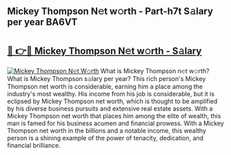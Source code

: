 ## Mickey Thompson N𝚎t w𝚘rth - Part-h7t S𝚊lary per year BA6VT

# <h2><a href="http://gc1qcd9.nevu.top/?p=Mickey+Thompson">🔗 👉🔴 Mickey Thompson N𝚎t w𝚘rth - S𝚊lary</a></h2>

[![Mickey Thompson N𝚎t W𝚘rth](https://i.imgur.com/Oavwk0R.jpeg)](http://gc1qcd9.nevu.top/?p=Mickey+Thompson)
What is Mickey Thompson n𝚎t w𝚘rth? What is Mickey Thompson s𝚊lary per year?
This rich person's Mickey Thompson net worth is considerable, earning him a place among the industry's most wealthy. His income from his job is considerable, but it is eclipsed by Mickey Thompson net worth, which is thought to be amplified by his diverse business pursuits and extensive real estate assets. With a Mickey Thompson net worth that places him among the elite of wealth, this man is famed for his business acumen and financial prowess. With a Mickey Thompson net worth in the billions and a notable income, this wealthy person is a shining example of the power of tenacity, dedication, and financial brilliance.
